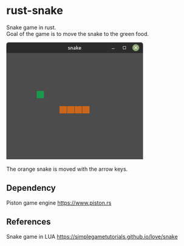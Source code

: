 # rust-snake
Snake game in rust.  
Goal of the game is to move the snake to the green food.

![Alternativer Text](snake.png)  

The orange snake is moved with the arrow keys.  

## Dependency
Piston game engine https://www.piston.rs


## References
Snake game in LUA https://simplegametutorials.github.io/love/snake
